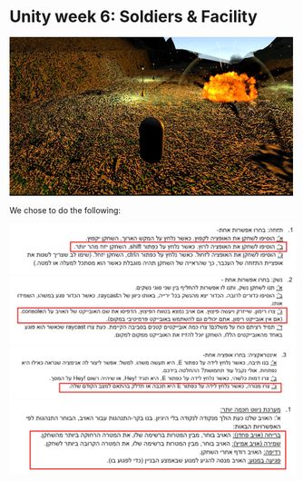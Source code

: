 # Unity week 6: Soldiers & Facility
     
<img src= https://github.com/Game-Dev-Project-D-A-Y/soldiers-and-enemies/blob/master/explosion.jpeg width="500" />
     
We chose to do the following:    

<img src= https://github.com/Game-Dev-Project-D-A-Y/soldiers-and-enemies/blob/master/1.jpg width="600" heigt="200" />   
     
     
     
     
     
<img src= https://github.com/Game-Dev-Project-D-A-Y/soldiers-and-enemies/blob/master/2.jpg width="600" heigt="200" />     
      
      
      
      
<img src= https://github.com/Game-Dev-Project-D-A-Y/soldiers-and-enemies/blob/master/3.jpg width="600" heigt="200" />     
      
      
      
      
      
<img src= https://github.com/Game-Dev-Project-D-A-Y/soldiers-and-enemies/blob/master/4.jpg width="600" heigt="200" />





